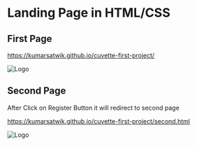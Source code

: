 # Landing Page in HTML/CSS

First Page 
-
https://kumarsatwik.github.io/cuvette-first-project/

![Logo](https://ik.imagekit.io/3wzfnznig/firstpage.png?updatedAt=1685877130020)


Second Page 
-
After Click on Register Button it will redirect to second page

https://kumarsatwik.github.io/cuvette-first-project/second.html

![Logo](https://ik.imagekit.io/3wzfnznig/secondpage.png?updatedAt=1685877106633)

